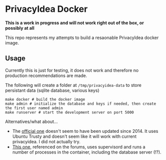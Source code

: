 # PrivacyIdea Docker


**This is a work in progress and will not work right out of the box, or possibly at all**

This repo represents my attempts to build a resaonable PrivacyIdea docker image. 

## Usage
Currently this is just for testing, it does not work and therefore no production recommendations are made.

The following will create a folder at `/tmp/privacyidea-data` to store persistant data (sqlite database, various keys)
```
make docker # build the docker image
make admin # initialize the database and keys if needed, then create the first user named admin
make runserver # start the development server on port 5000
```

Alternatives/what about...
* The [official one](https://github.com/privacyidea/docker) doesn't seem to have been updated since 2014.
  It uses Ubuntu Trusty and doesn't seem like it will work with current privacyidea. I did not actually try.
* [This one](https://github.com/pasientskyhosting/ps-privacyidea), referenced on the forums, uses supervisord and runs
  a number of processes in the container, including the database server (!?).
